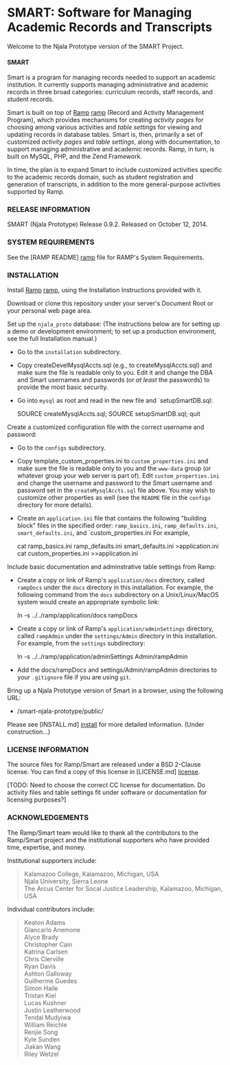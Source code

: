 # SMART: Software for Managing Academic Records and Transcripts #

Welcome to the Njala Prototype version of the SMART Project.

#### SMART ####

Smart is a program
for managing records needed to support an academic institution.  It
currently supports managing administrative and academic records in
three broad categories: curriculum records, staff records, and
student records.

Smart is built on top of [Ramp] [ramp] (Record and Activity Management
Program), which provides mechanisms for creating
_activity pages_ for choosing among various activities
and _table settings_ for viewing and updating records in database tables.
Smart is, then, primarily a set of customized _activity pages_ and _table
settings_, along with documentation, to support managing administrative
and academic records.
Ramp, in turn, is built on MySQL, PHP, and the Zend Framework.

In time, the plan is to expand Smart to include customized activities
specific to the academic records domain, such as student registration
and generation of transcripts, in addition to the more
general-purpose activities supported by Ramp.


### RELEASE INFORMATION ###

SMART (Njala Prototype) Release 0.9.2.
Released on October 12, 2014.

### SYSTEM REQUIREMENTS ###

See the [RAMP README] [ramp] file for RAMP's System Requirements.

### INSTALLATION ###

Install [Ramp] [ramp], using the Installation Instructions provided with it.

Download or clone this repository under your server's Document Root or
your personal web page area.

Set up the `njala_proto` database:  (The instructions below are for
setting up a demo or development environment; to set up a production
environment, see the full Installation manual.)

- Go to the `installation` subdirectory.
- Copy createDevelMysqlAccts.sql (e.g., to createMysqlAccts.sql) and
  make sure the file is readable only to you.  Edit it and change the
  DBA and Smart usernames and passwords (or _at least_ the passwords) to
  provide the most basic security.
- Go into `mysql` as root and read in the new file and `setupSmartDB.sql:

    SOURCE createMysqlAccts.sql;
    SOURCE setupSmartDB.sql;
    quit

Create a customized configuration file with the correct username and
password:

- Go to the `configs` subdirectory.
- Copy template_custom_properties.ini to `custom_properties.ini` and make sure
  the file is readable only to you and the `www-data` group (or whatever
  group your web server is part of).  Edit `custom_properties.ini` and
  change the username and password to the Smart username and password
  set in the `createMysqlAccts.sql` file above.  You may wish to
  customize other properties as well (see the `README` file in the
  `configs` directory for more details).
- Create an `application.ini` file that contains the following "building
  block" files in the specified order:
    `ramp_basics.ini`, `ramp_defaults.ini`, `smart_defaults.ini`, and
    `custom_properties.ini
  For example,

    cat ramp_basics.ini ramp_defaults.ini smart_defaults.ini >application.ini
    cat custom_properties.ini >>application.ini

Include basic documentation and adminstrative table settings from Ramp:

- Create a copy or link of Ramp's `application/docs` directory, called
  `rampDocs` under the `docs` directory in this installation.  For example,
  the following command from the `docs` subdirectory on a
  Unix/Linux/MacOS system would create an appropriate symbolic link:

    ln -s ../../ramp/application/docs rampDocs

- Create a copy or link of Ramp's `application/adminSettings` directory,
  called `rampAdmin` under the `settings/Admin` directory in this
  installation.  For example, from the `settings` subdirectory:

    ln -s ../../ramp/application/adminSettings Admin/rampAdmin

- Add the docs/rampDocs and settings/Admin/rampAdmin directories to your
  `.gitignore` file if you are using `git`.

Bring up a Njala Prototype version of Smart in a browser, using the
following URL:
- /smart-njala-prototype/public/

Please see [INSTALL.md] [install] for more detailed information.  (Under construction...)

<h3 id="LICENSE"> LICENSE INFORMATION </h3>

The source files for Ramp/Smart are released under a BSD 2-Clause license.
You can find a copy of this license in [LICENSE.md] [license].

[TODO: Need to choose the correct CC license for documentation.  Do
activity files and table settings fit under software or documentation
for licensing purposes?]

### ACKNOWLEDGEMENTS ###

The Ramp/Smart team would like to thank all the contributors to the
Ramp/Smart project and the institutional supporters who have provided
time, expertise, and money.

Institutional supporters include:

>   Kalamazoo College, Kalamazoo, Michigan, USA  
>   Njala University, Sierra Leone  
>   The Arcus Center for Socal Justice Leadership, Kalamazoo, Michigan, USA  

Individual contributors include:

>   Keaton Adams  
>   Giancarlo Anemone  
>   Alyce Brady  
>   Christopher Cain  
>   Katrina Carlsen  
>   Chris Clerville  
>   Ryan Davis  
>   Ashton Galloway  
>   Guilherme Guedes  
>   Simon Haile  
>   Tristan Kiel  
>   Lucas Kushner  
>   Justin Leatherwood  
>   Tendai Mudyiwa  
>   William Reichle  
>   Renjie Song  
>   Kyle Sunden  
>   Jiakan Wang  
>   Riley Wetzel  

[license-section]: #LICENSE
[ramp]: https://github.com/AlyceBrady/ramp/
[install]: /INSTALL.md
[license]:  /LICENSE.md

